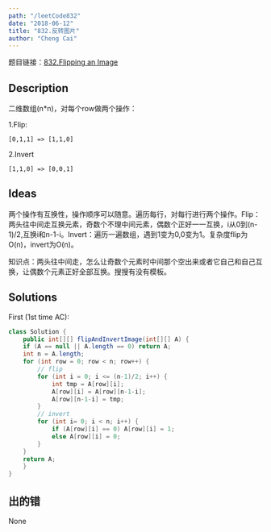 ```yaml
---
path: "/leetCode832"
date: "2018-06-12"
title: "832.反转图片"
author: "Cheng Cai"
---
```


题目链接：[832.Flipping an Image](https://leetcode.com/problems/flipping-an-image/description/)

## Description

二维数组(n*n)，对每个row做两个操作：

1.Flip: 
```
[0,1,1] => [1,1,0]
```

2.Invert
```
[1,1,0] => [0,0,1]
```

## Ideas
两个操作有互换性，操作顺序可以随意。遍历每行，对每行进行两个操作。Flip：两头往中间走互换元素，奇数个不理中间元素，偶数个正好一一互换，i从0到(n-1)/2,互换i和n-1-i。Invert：遍历一遍数组，遇到1变为0,0变为1。复杂度flip为O(n)，invert为O(n)。

知识点：两头往中间走，怎么让奇数个元素时中间那个空出来或者它自己和自己互换，让偶数个元素正好全部互换。搜搜有没有模板。

## Solutions
First (1st time AC):
```java
class Solution {
    public int[][] flipAndInvertImage(int[][] A) {
 	if (A == null || A.length == 0) return A;
	int n = A.length;
	for (int row = 0; row < n; row++) {
		// flip
		for (int i = 0; i <= (n-1)/2; i++) {
			int tmp = A[row][i];
			A[row][i] = A[row][n-1-i];
			A[row][n-1-i] = tmp;
		}
		// invert
		for (int i= 0; i < n; i++) {
			if (A[row][i] == 0) A[row][i] = 1;
			else A[row][i] = 0;
		}
	}
	return A;
    }
}
```

## 出的错
None
